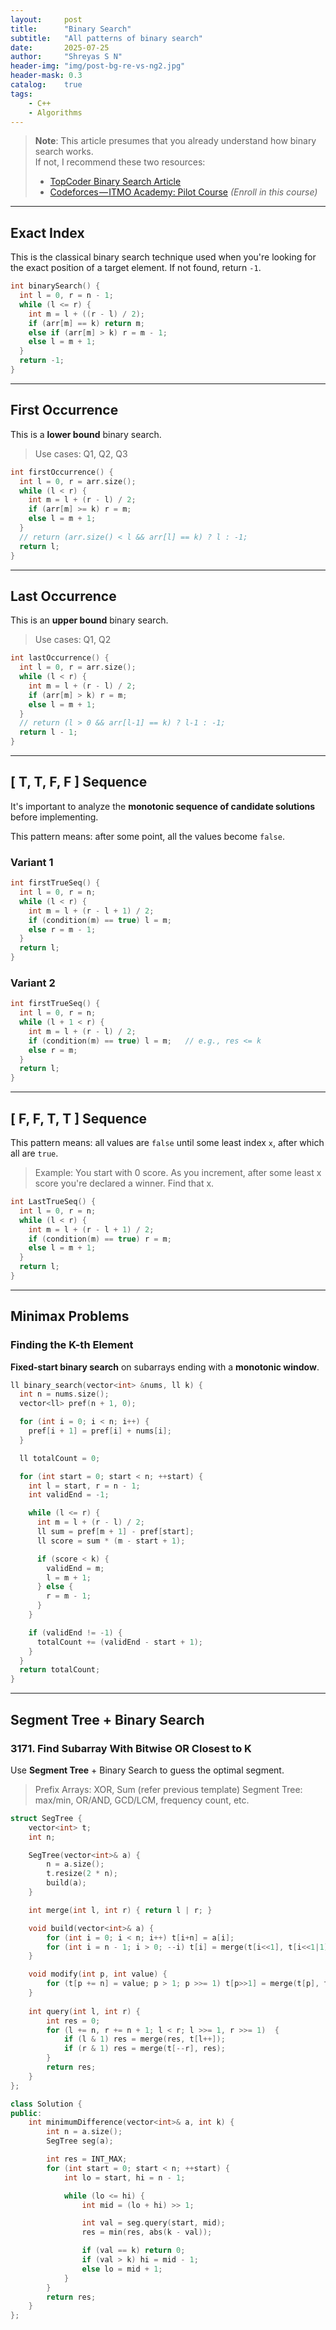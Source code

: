 ```yaml
---
layout:     post
title:      "Binary Search"
subtitle:   "All patterns of binary search"
date:       2025-07-25
author:     "Shreyas S N"
header-img: "img/post-bg-re-vs-ng2.jpg"
header-mask: 0.3
catalog:    true
tags:
    - C++
    - Algorithms
---
```



> **Note**: This article presumes that you already understand how binary search works.  
> If not, I recommend these two resources:
>
> - [TopCoder Binary Search Article](https://www.topcoder.com/community/competitive-programming/tutorials/binary-search)
> - [Codeforces — ITMO Academy: Pilot Course](https://codeforces.com/edu/course/2) *(Enroll in this course)*

---

## Exact Index

This is the classical binary search technique used when you're looking for the exact position of a target element. If not found, return `-1`.

```cpp
int binarySearch() {
  int l = 0, r = n - 1;
  while (l <= r) {
    int m = l + ((r - l) / 2);
    if (arr[m] == k) return m;
    else if (arr[m] > k) r = m - 1;
    else l = m + 1;
  }
  return -1;
}
````

---

## First Occurrence

This is a **lower bound** binary search.

> Use cases: Q1, Q2, Q3

```cpp
int firstOccurrence() {
  int l = 0, r = arr.size();
  while (l < r) {
    int m = l + (r - l) / 2;
    if (arr[m] >= k) r = m;
    else l = m + 1;
  }
  // return (arr.size() < l && arr[l] == k) ? l : -1;
  return l;
}
```

---

## Last Occurrence

This is an **upper bound** binary search.

> Use cases: Q1, Q2

```cpp
int lastOccurrence() {
  int l = 0, r = arr.size();
  while (l < r) {
    int m = l + (r - l) / 2;
    if (arr[m] > k) r = m;
    else l = m + 1;
  }
  // return (l > 0 && arr[l-1] == k) ? l-1 : -1;
  return l - 1;
}
```

---

## \[ T, T, F, F ] Sequence

It's important to analyze the **monotonic sequence of candidate solutions** before implementing.

This pattern means: after some point, all the values become `false`.

### Variant 1

```cpp
int firstTrueSeq() {
  int l = 0, r = n;
  while (l < r) {
    int m = l + (r - l + 1) / 2;
    if (condition(m) == true) l = m;
    else r = m - 1;
  }
  return l;
}
```

### Variant 2

```cpp
int firstTrueSeq() {
  int l = 0, r = n;
  while (l + 1 < r) {
    int m = l + (r - l) / 2;
    if (condition(m) == true) l = m;   // e.g., res <= k
    else r = m;
  }
  return l;
}
```

---

## \[ F, F, T, T ] Sequence

This pattern means: all values are `false` until some least index `x`, after which all are `true`.

> Example: You start with 0 score. As you increment, after some least x score you're declared a winner. Find that x.

```cpp
int LastTrueSeq() {
  int l = 0, r = n;
  while (l < r) {
    int m = l + (r - l + 1) / 2;
    if (condition(m) == true) r = m;
    else l = m + 1;
  }
  return l;
}
```

---

## Minimax Problems

### Finding the K-th Element

**Fixed-start binary search** on subarrays ending with a **monotonic window**.

```cpp
ll binary_search(vector<int> &nums, ll k) {
  int n = nums.size();
  vector<ll> pref(n + 1, 0);

  for (int i = 0; i < n; i++) {
    pref[i + 1] = pref[i] + nums[i];
  }

  ll totalCount = 0;

  for (int start = 0; start < n; ++start) {
    int l = start, r = n - 1;
    int validEnd = -1;

    while (l <= r) {
      int m = l + (r - l) / 2;
      ll sum = pref[m + 1] - pref[start];
      ll score = sum * (m - start + 1);

      if (score < k) {
        validEnd = m;
        l = m + 1;
      } else {
        r = m - 1;
      }
    }

    if (validEnd != -1) {
      totalCount += (validEnd - start + 1);
    }
  }
  return totalCount;
}
```

---

## Segment Tree + Binary Search

### 3171. Find Subarray With Bitwise OR Closest to K

Use **Segment Tree** + Binary Search to guess the optimal segment.

> Prefix Arrays: XOR, Sum (refer previous template)
> Segment Tree: max/min, OR/AND, GCD/LCM, frequency count, etc.

```cpp
struct SegTree {
    vector<int> t;
    int n;

    SegTree(vector<int>& a) {
        n = a.size();
        t.resize(2 * n);
        build(a);
    }

    int merge(int l, int r) { return l | r; }

    void build(vector<int>& a) { 
        for (int i = 0; i < n; i++) t[i+n] = a[i];
        for (int i = n - 1; i > 0; --i) t[i] = merge(t[i<<1], t[i<<1|1]);
    }

    void modify(int p, int value) {
        for (t[p += n] = value; p > 1; p >>= 1) t[p>>1] = merge(t[p], t[p^1]);
    }
    
    int query(int l, int r) { 
        int res = 0;
        for (l += n, r += n + 1; l < r; l >>= 1, r >>= 1)  {
            if (l & 1) res = merge(res, t[l++]);
            if (r & 1) res = merge(t[--r], res);
        }
        return res;
    }
};
```

```cpp
class Solution {
public: 
    int minimumDifference(vector<int>& a, int k) {
        int n = a.size();
        SegTree seg(a);  

        int res = INT_MAX;
        for (int start = 0; start < n; ++start) {
            int lo = start, hi = n - 1;

            while (lo <= hi) {
                int mid = (lo + hi) >> 1;

                int val = seg.query(start, mid);
                res = min(res, abs(k - val));

                if (val == k) return 0;
                if (val > k) hi = mid - 1;
                else lo = mid + 1;
            }
        }
        return res;
    }
};
```